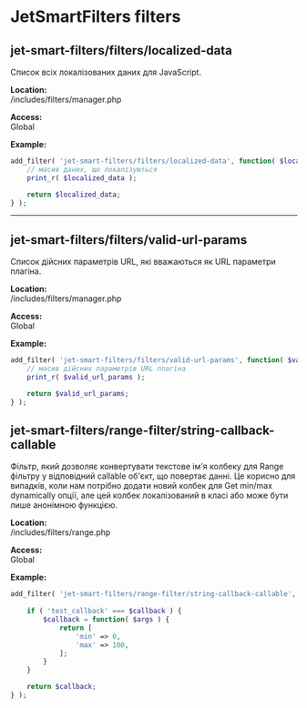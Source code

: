 # JetSmartFilters filters

## jet-smart-filters/filters/localized-data

Список всіх локалізованих даних для JavaScript.

**Location:**  
/includes/filters/manager.php

**Access:**  
Global

**Example:**

```php
add_filter( 'jet-smart-filters/filters/localized-data', function( $localized_data ) {
    // масив даних, що локалізуються
    print_r( $localized_data );

    return $localized_data;
} );
```

---

## jet-smart-filters/filters/valid-url-params

Список дійсних параметрів URL, які вважаються як URL параметри плагіна.

**Location:**  
/includes/filters/manager.php

**Access:**  
Global

**Example:**

```php
add_filter( 'jet-smart-filters/filters/valid-url-params', function( $valid_url_params ) {
	// масив дійсних параметрів URL плагіна
	print_r( $valid_url_params );

	return $valid_url_params;
} );
```

## jet-smart-filters/range-filter/string-callback-callable

Фільтр, який дозволяє конвертувати текстове ім'я колбеку для Range фільтру у відповідний callable об'єкт, що повертає данні. Це корисно для випадків, коли нам потрібно додати новий колбек для Get min/max dynamically опції, але цей колбек локалізований в класі або може бути лише анонімною функцією.

**Location:**  
/includes/filters/range.php

**Access:**  
Global

**Example:**

```php
add_filter( 'jet-smart-filters/range-filter/string-callback-callable', function( $callback ) {
	
	if ( 'test_callback' === $callback ) {
		$callback = function( $args ) {
			return [
				'min' => 0,
				'max' => 100,
			];
		}
	}

	return $callback;
} );
```
